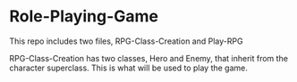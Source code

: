 # Role-Playing-Game

This repo includes two files, RPG-Class-Creation and Play-RPG

RPG-Class-Creation has two classes, Hero and Enemy, that inherit
from the character superclass. This is what will be used to play
the game. 


